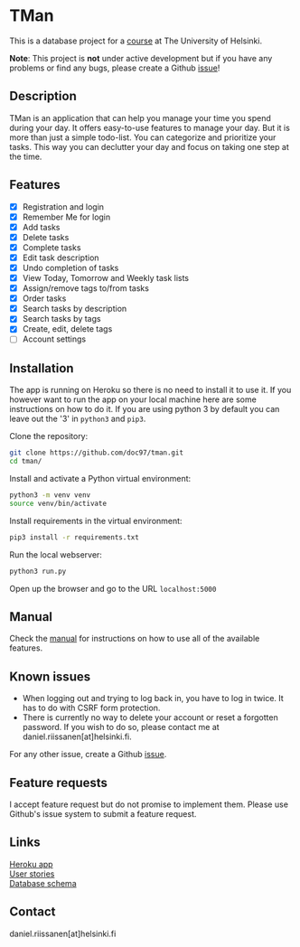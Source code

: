 # TMan
This is a database project for a [course](https://materiaalit.github.io/tsoha-18/) at The University of Helsinki.

**Note**: This project is **not** under active development but if you have any problems or find any
bugs, please create a Github [issue](https://github.com/doc97/tman/issues)!

## Description
TMan is an application that can help you manage your time you spend during your day. It offers 
easy-to-use features to manage your day. But it is more than just a simple todo-list. You can categorize 
and prioritize your tasks. This way you can declutter your day and focus on taking one 
step at the time.

## Features
- [x] Registration and login
- [x] Remember Me for login
- [x] Add tasks
- [x] Delete tasks
- [x] Complete tasks
- [x] Edit task description
- [x] Undo completion of tasks
- [x] View Today, Tomorrow and Weekly task lists
- [x] Assign/remove tags to/from tasks
- [x] Order tasks
- [x] Search tasks by description
- [x] Search tasks by tags
- [x] Create, edit, delete tags
- [ ] Account settings

## Installation

The app is running on Heroku so there is no need to install it to use it. If you however want to
run the app on your local machine here are some instructions on how to do it. If you are using python 3
by default you can leave out the '3' in `python3` and `pip3`.

Clone the repository:
```bash
git clone https://github.com/doc97/tman.git
cd tman/
```

Install and activate a Python virtual environment:
```bash
python3 -m venv venv
source venv/bin/activate
```

Install requirements in the virtual environment:
```bash
pip3 install -r requirements.txt
```

Run the local webserver:
```bash
python3 run.py
```

Open up the browser and go to the URL `localhost:5000`

## Manual
Check the [manual](docs/manual.md) for instructions on how to use all of the available features.

## Known issues

- When logging out and trying to log back in, you have to log in twice. It has to do with CSRF form protection.
- There is currently no way to delete your account or reset a forgotten password. If you wish to do so, please
contact me at daniel.riissanen[at]helsinki.fi.

For any other issue, create a Github [issue](https://github.com/doc97/tman/issues).

## Feature requests

I accept feature request but do not promise to implement them. Please use Github's issue system to submit a
feature request.

## Links
[Heroku app](https://tsoha-tman.herokuapp.com)  
[User stories](docs/user-stories.md)  
[Database schema](docs/db-schema.md)  

## Contact

daniel.riissanen[at]helsinki.fi
